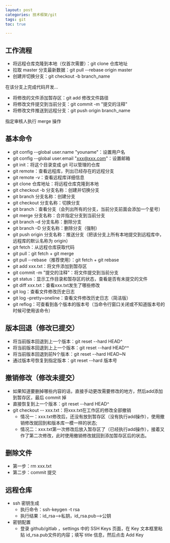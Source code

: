 ```yaml
---
layout: post
categories: 技术框架/git
tags: git
toc: true

---
```


## 工作流程
* 将远程仓库克隆到本地（仅首次需要）：git clone 仓库地址
* 拉取 master 分支最新数据：git pull --rebase origin master
* 创建并切换分支：git checkout -b branch_name

在该分支上完成代码开发...

* 将修改的文件添加暂存区：git add 修改文件路径
* 将修改文件提交到当前分支：git commit -m "提交的注释"
* 将修改文件推送到远程分支：git push origin branch_name

指定审核人执行 merge 操作

## 基本命令
* git config --global user.name "youname"：设置用户名
* git config --global user.email "xxx@xxx.com"：设置邮箱
* git init：将这个目录变成 git 可以管理的仓库
* git remote：查看远程库，列出已经存在的远程分支
* git remote -v：查看远程库详细信息
* git clone 仓库地址：将远程仓库克隆到本地
* git checkout -b 分支名称：创建并切换分支
* git branch 分支名称：创建分支
* git checkout 分支名称：切换分支
* git branch：查看分支（会列出所有的分支，当前分支前面会添加一个星号）
* git merge 分支名称：合并指定分支到当前分支
* git branch –d 分支名称：删除分支
* git branch –D 分支名称：删除分支（强制）
* git push origin 分支名称：推送分支（把该分支上所有本地提交到远程库中，远程库的默认名称为 origin）
* git fetch：从远程仓库获取代码
* git pull：git fetch + git merge
* git pull --rebase（推荐使用）：git fetch + git rebase
* git add xxx.txt：将文件添加到暂存区
* git commit -m "提交的注释"：将文件提交到当前分支
* git status：显示工作目录和暂存区的状态，查看是否有未提交的文件
* git diff xxx.txt：查看xxx.txt发生了哪些修改
* git log：查看文件修改历史日志
* git log –pretty=oneline：查看文件修改历史日志（简洁版）
* git reflog：可查看到各个版本的版本号（当命令行窗口关闭或不知道版本号的时候可使用该命令）

## 版本回退（修改已提交）
* 将当前版本回退到上一个版本：git reset --hard HEAD^
* 将当前版本回退到上上一个版本：git reset --hard HEAD^^
* 将当前版本回退到前N个版本：git reset --hard HEAD~N
* 通过版本号恢复到指定版本：git reset --hard 版本号

## 撤销修改（修改未提交）
* 如果知道要删掉哪些内容的话，直接手动更改需要修改的地方，然后add添加到暂存区，最后 commit 掉
* 直接恢复到上一个版本：git reset --hard HEAD^
* git checkout -- xxx.txt：将xxx.txt在工作区的修改全部撤销
  * 情况一：xxx.txt修改后，还没有放到暂存区（没有执行add操作），使用撤销修改就回到和版本库一模一样的状态;
  * 情况二：xxx.txt第一次修改后放入暂存区了（已经执行add操作），接着又作了第二次修改，此时使用撤销修改就回到添加暂存区后的状态。

## 删除文件
* 第一步：rm xxx.txt
* 第二步：commit 提交

## 远程仓库
* ssh 密钥生成
  * 执行命令：ssh-keygen -t rsa
  * 执行结果：id\_rsa-->私钥，id\_rsa.pub-->公钥
* 密钥配置
  * 登录 github/gitlab ，settings 中的 SSH Keys 页面，在 Key 文本框里粘贴 id\_rsa.pub文件的内容；填写 title 信息，然后点击 Add Key

